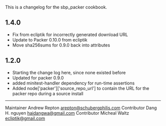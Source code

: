 This is a changelog for the sbp_packer cookbook.

## 1.4.0
  * Fix from ecliptik for incorrectly generated download URL
  * Update to Packer 0.10.0 from ecliptik 
  * Move sha256sums for 0.9.0 back into attributes

## 1.2.0
  * Starting the change log here, since none existed before
  * Updated for packer 0.9.0
  * added minitest-handler dependency for run-time assertions
  * Added node['packer']['source_repo_url'] to contain the URL for the packer repo during a source install


------------------------------------
Maintainer Andrew Repton <arepton@schubergphilis.com>
Contributor Dang H. nguyen <haidangwa@gmail.com>
Contributor Micheal Waltz <ecliptik@gmail.com>
